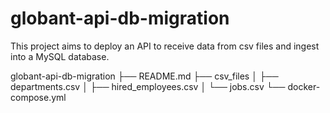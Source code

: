 # globant-api-db-migration
This project aims to deploy an API to receive data from csv files and ingest into a MySQL database.


globant-api-db-migration
├── README.md
├── csv_files
│   ├── departments.csv
│   ├── hired_employees.csv
│   └── jobs.csv
└── docker-compose.yml

